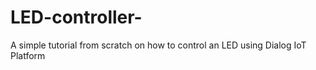# LED-controller-
A simple tutorial from scratch on how to control an LED using Dialog IoT Platform

